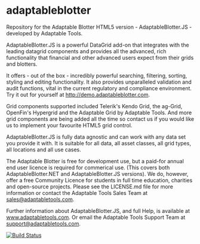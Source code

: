 # adaptableblotter
Repository for the Adaptable Blotter HTML5 version - AdaptableBlotter.JS - developed by Adaptable Tools.

AdaptableBlotter.JS is a powerful DataGrid add-on that integrates with the leading datagrid components and provides all the advanced, rich functionality that financial and other advanced users expect from their grids and blotters.

It offers - out of the box - incredibly powerful searching, filtering, sorting, styling and editing functionality.  It also provides unparalleled validation and audit functions, vital in the current regulatory and compliance environment.  Try it out for yourself at http://demo.adaptableblotter.com.

Grid components supported included Telerik's Kendo Grid, the ag-Grid, OpenFin's Hypergrid and the Adaptable Grid by Adaptable Tools. And more grid components are being added all the time so contact us if you would like us to implement your favourite HTML5 grid control.

AdaptableBlotter.JS is fully data agnostic and can work with any data set you provide it with.  It is suitable for all data, all asset classes, all grid types, all locations and all use cases.

The Adaptable Blotter is free for development use, but a paid-for annual end user licence is required for commerical use. (This covers both AdaptableBlotter.NET and AdaptableBlotter.JS versions).  We do, however, offer a free Community Licence for students in full time education, charities and open-source projects.  Please see the LICENSE.md file for more information or contact the Adaptable Tools Sales Team at sales@adaptabletools.com.

Further information about AdaptableBlotter.JS, and full Help, is available at www.adaptabletools.com.  Or email the Adaptable Tools Support Team at support@adaptabletools.com.

[![Build Status](https://travis-ci.org/jonathannaim/adaptableblotter.svg?branch=master)](https://travis-ci.org/jonathannaim/adaptableblotter)
